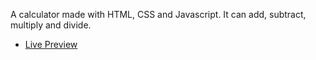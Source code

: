 A calculator made with HTML, CSS and Javascript. It can add, subtract, multiply and divide.
- [Live Preview](https://gabegmbr.github.io/a-calculator/)